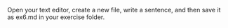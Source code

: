Open your text editor, create a new file, write a sentence, and then save it as ex6.md in your
exercise folder.
